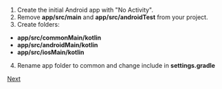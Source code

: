 1. Create the initial Android app with "No Activity".
2. Remove **app/src/main** and **app/src/androidTest** from your project.
3. Create folders:
  * **app/src/commonMain/kotlin**
  * **app/src/androidMain/kotlin**
  * **app/src/iosMain/kotlin**
4. Rename app folder to common and change include in **settings.gradle**

[Next](https://github.com/ustadenis/kotlin_multiplutform_codelab/blob/master/0_1.md)
